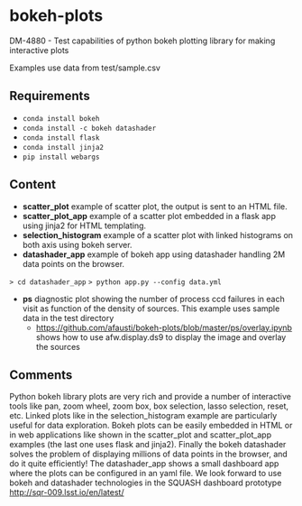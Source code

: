 # bokeh-plots

DM-4880 - Test capabilities of python bokeh plotting library for making interactive plots

Examples use data from test/sample.csv 

## Requirements

* `conda install bokeh`
* `conda install -c bokeh datashader`
* `conda install flask`
* `conda install jinja2`
* `pip install webargs`
 
## Content

- **scatter_plot** example of scatter plot, the output is sent to an HTML file.
- **scatter_plot_app** example of a scatter plot embedded in a flask app using jinja2 for HTML templating.
- **selection_histogram** example of a scatter plot with linked histograms on both axis using bokeh server.
- **datashader_app** example of bokeh app using datashader handling 2M data points on the browser.

`> cd datashader_app` 
`> python app.py --config data.yml`

- **ps** diagnostic plot showing the number of process ccd failures in each visit as function of the density of sources. This example uses sample data in the test directory
  - https://github.com/afausti/bokeh-plots/blob/master/ps/overlay.ipynb shows how to use afw.display.ds9 to display the image and overlay the sources

## Comments

Python bokeh library plots are very rich and provide a number of interactive tools like pan, zoom wheel, zoom box, box selection, lasso selection, reset, etc. Linked plots like in the selection_histogram example are particularly useful for data exploration. Bokeh plots can be easily embedded in HTML or in web applications like shown in the scatter_plot and scatter_plot_app examples (the last one uses flask and jinja2). Finally the bokeh datashader solves the problem of displaying millions of data points in the browser, and do it quite efficiently! The datashader_app shows a small dashboard app where the plots can be configured in an yaml file. We look forward to use bokeh and datashader technologies in the SQUASH dashboard prototype http://sqr-009.lsst.io/en/latest/

